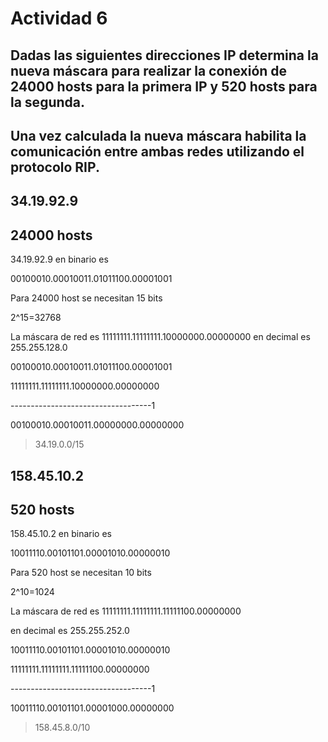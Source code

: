 # Actividad 6

## Dadas las siguientes direcciones IP determina la nueva máscara para realizar la conexión de 24000 hosts para la primera IP y 520 hosts para la segunda.

## Una vez calculada la nueva máscara habilita la comunicación entre ambas redes utilizando el protocolo RIP.

## 34.19.92.9
## 24000 hosts

34.19.92.9 en binario es 

00100010.00010011.01011100.00001001

Para 24000 host se necesitan 15 bits

2^15=32768

La máscara de red es 11111111.11111111.10000000.00000000
en decimal es
255.255.128.0

00100010.00010011.01011100.00001001

11111111.11111111.10000000.00000000

-----------------------------------1

00100010.00010011.00000000.00000000

> 34.19.0.0/15


## 158.45.10.2
## 520 hosts

158.45.10.2 en binario es 

10011110.00101101.00001010.00000010

Para 520 host se necesitan 10 bits

2^10=1024

La máscara de red es 11111111.11111111.11111100.00000000

en decimal es 255.255.252.0

10011110.00101101.00001010.00000010

11111111.11111111.11111100.00000000

-----------------------------------1

10011110.00101101.00001000.00000000

> 158.45.8.0/10